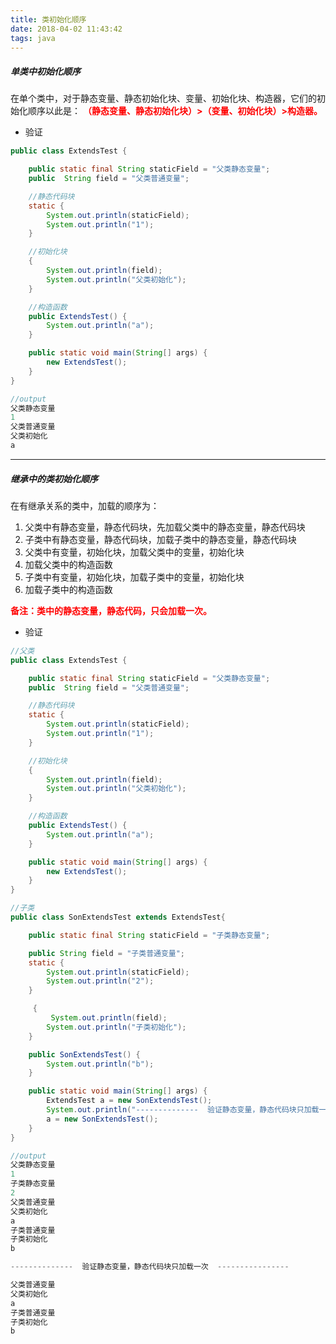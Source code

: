 ```yaml
---
title: 类初始化顺序
date: 2018-04-02 11:43:42
tags: java
---
```


##### 单类中初始化顺序
在单个类中，对于静态变量、静态初始化块、变量、初始化块、构造器，它们的初始化顺序以此是：
<font color=red>**（静态变量、静态初始化块）>（变量、初始化块）>构造器。**</font>

<!-- more -->

+ 验证

```java 
public class ExtendsTest {

    public static final String staticField = "父类静态变量";
    public  String field = "父类普通变量";

    //静态代码块
    static {
        System.out.println(staticField);
        System.out.println("1");
    }

    //初始化块
    {
        System.out.println(field);
        System.out.println("父类初始化");
    }

    //构造函数
    public ExtendsTest() {
        System.out.println("a");
    }

    public static void main(String[] args) {
        new ExtendsTest();
    }
}

//output
父类静态变量
1
父类普通变量
父类初始化
a
```

---

##### 继承中的类初始化顺序
在有继承关系的类中，加载的顺序为：
1. 父类中有静态变量，静态代码块，先加载父类中的静态变量，静态代码块
2. 子类中有静态变量，静态代码块，加载子类中的静态变量，静态代码块
3. 父类中有变量，初始化块，加载父类中的变量，初始化块
4. 加载父类中的构造函数
5. 子类中有变量，初始化块，加载子类中的变量，初始化块
6. 加载子类中的构造函数

<font color=red>**备注：类中的静态变量，静态代码，只会加载一次。**</font>

+ 验证

```java
//父类
public class ExtendsTest {

    public static final String staticField = "父类静态变量";
    public  String field = "父类普通变量";

    //静态代码块
    static {
        System.out.println(staticField);
        System.out.println("1");
    }

    //初始化块
    {
        System.out.println(field);
        System.out.println("父类初始化");
    }

    //构造函数
    public ExtendsTest() {
        System.out.println("a");
    }

    public static void main(String[] args) {
        new ExtendsTest();
    }
}

//子类
public class SonExtendsTest extends ExtendsTest{

    public static final String staticField = "子类静态变量";

    public String field = "子类普通变量";
    static {
        System.out.println(staticField);
        System.out.println("2");
    }

     {
         System.out.println(field);
        System.out.println("子类初始化");
    }

    public SonExtendsTest() {
        System.out.println("b");
    }

    public static void main(String[] args) {
        ExtendsTest a = new SonExtendsTest();
        System.out.println("--------------  验证静态变量，静态代码块只加载一次  ----------------");
        a = new SonExtendsTest();
    }
}

//output
父类静态变量
1
子类静态变量
2
父类普通变量
父类初始化
a
子类普通变量
子类初始化
b

--------------  验证静态变量，静态代码块只加载一次  ----------------

父类普通变量
父类初始化
a
子类普通变量
子类初始化
b
```
